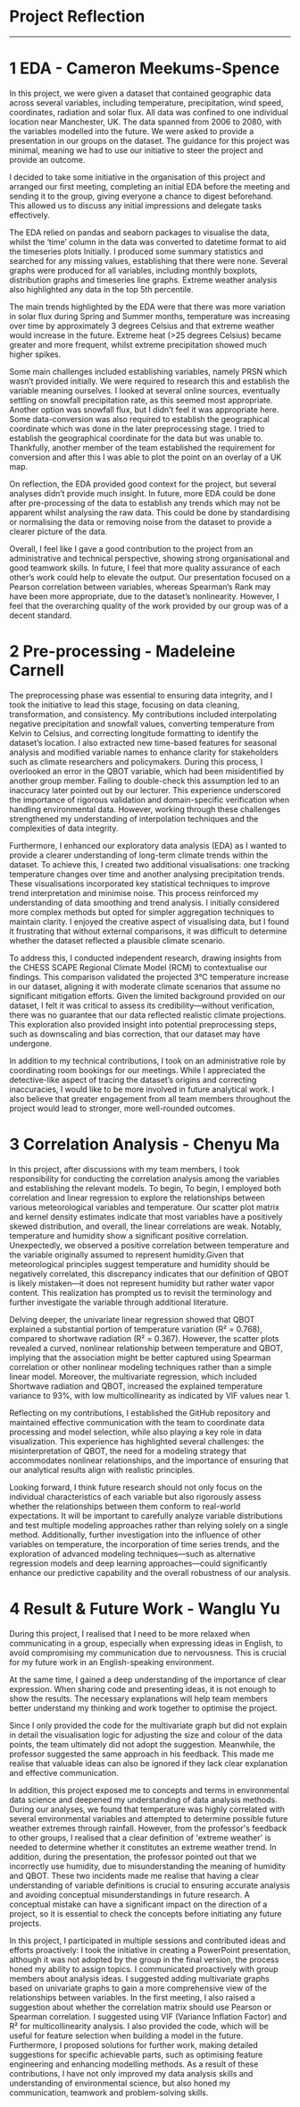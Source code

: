 # Project Reflection
------------------------------------



# 1 EDA - Cameron Meekums-Spence
In this project, we were given a dataset that contained geographic data across several variables, including temperature, precipitation, wind speed, coordinates, radiation and solar flux. All data was confined to one individual location near Manchester, UK. The data spanned from 2006 to 2080, with the variables modelled into the future. We were asked to provide a presentation in our groups on the dataset. The guidance for this project was minimal, meaning we had to use our initiative to steer the project and provide an outcome.

I decided to take some initiative in the organisation of this project and arranged our first meeting, completing an initial EDA before the meeting and sending it to the group, giving everyone a chance to digest beforehand. This allowed us to discuss any initial impressions and delegate tasks effectively.

The EDA relied on pandas and seaborn packages to visualise the data, whilst the ‘time’ column in the data was converted to datetime format to aid the timeseries plots Initially. I produced some summary statistics and searched for any missing values, establishing that there were none. Several graphs were produced for all variables, including monthly boxplots, distribution graphs and timeseries line graphs. Extreme weather analysis also highlighted any data in the top 5th percentile.

The main trends highlighted by the EDA were that there was more variation in solar flux during Spring and Summer months, temperature was increasing over time by approximately 3 degrees Celsius and that extreme weather would increase in the future. Extreme heat (>25 degrees Celsius) became greater and more frequent, whilst extreme precipitation showed much higher spikes.

Some main challenges included establishing variables, namely PRSN which wasn’t provided initially. We were required to research this and establish the variable meaning ourselves. I looked at several online sources, eventually settling on snowfall precipitation rate, as this seemed most appropriate. Another option was snowfall flux, but I didn’t feel it was appropriate here. Some data-conversion was also required to establish the geographical coordinate which was done in the later preprocessing stage. I tried to establish the geographical coordinate for the data but was unable to. Thankfully, another member of the team established the requirement for conversion and after this I was able to plot the point on an overlay of a UK map.

On reflection, the EDA provided good context for the project, but several analyses didn’t provide much insight. In future, more EDA could be done after pre-processing of the data to establish any trends which may not be apparent whilst analysing the raw data. This could be done by standardising or normalising the data or removing noise from the dataset to provide a clearer picture of the data.

Overall, I feel like I gave a good contribution to the project from an administrative and technical perspective, showing strong organisational and good teamwork skills. In future, I feel that more quality assurance of each other’s work could help to elevate the output. Our presentation focused on a Pearson correlation between variables, whereas Spearman’s Rank may have been more appropriate, due to the dataset’s nonlinearity. However, I feel that the overarching quality of the work provided by our group was of a decent standard.



# 2 Pre-processing - Madeleine Carnell
The preprocessing phase was essential to ensuring data integrity, and I took the initiative to lead this stage, focusing on data cleaning, transformation, and consistency. My contributions included interpolating negative precipitation and snowfall values, converting temperature from Kelvin to Celsius, and correcting longitude formatting to identify the dataset’s location. I also extracted new time-based features for seasonal analysis and modified variable names to enhance clarity for stakeholders such as climate researchers and policymakers. During this process, I overlooked an error in the QBOT variable, which had been misidentified by another group member. Failing to double-check this assumption led to an inaccuracy later pointed out by our lecturer. This experience underscored the importance of rigorous validation and domain-specific verification when handling environmental data. However, working through these challenges strengthened my understanding of interpolation techniques and the complexities of data integrity.

Furthermore, I enhanced our exploratory data analysis (EDA) as I wanted to provide a clearer understanding of long-term climate trends within the dataset. To achieve this, I created two additional visualisations: one tracking temperature changes over time and another analysing precipitation trends. These visualisations incorporated key statistical techniques to improve trend interpretation and minimise noise. This process reinforced my understanding of data smoothing and trend analysis. I initially considered more complex methods but opted for simpler aggregation techniques to maintain clarity. I enjoyed the creative aspect of visualising data, but I found it frustrating that without external comparisons, it was difficult to determine whether the dataset reflected a plausible climate scenario.

To address this, I conducted independent research, drawing insights from the CHESS SCAPE Regional Climate Model (RCM) to contextualise our findings. This comparison validated the projected 3°C temperature increase in our dataset, aligning it with moderate climate scenarios that assume no significant mitigation efforts. Given the limited background provided on our dataset, I felt it was critical to assess its credibility—without verification, there was no guarantee that our data reflected realistic climate projections. This exploration also provided insight into potential preprocessing steps, such as downscaling and bias correction, that our dataset may have undergone.

In addition to my technical contributions, I took on an administrative role by coordinating room bookings for our meetings. While I appreciated the detective-like aspect of tracing the dataset’s origins and correcting inaccuracies, I would like to be more involved in future analytical work. I also believe that greater engagement from all team members throughout the project would lead to stronger, more well-rounded outcomes.



# 3 Correlation Analysis  - Chenyu Ma
In this project, after discussions with my team members, I took responsibility for conducting the correlation analysis among the variables and establishing the relevant models. To begin, To begin, I employed both correlation and linear regression to explore the relationships between various meteorological variables and temperature. Our scatter plot matrix and kernel density estimates indicate that most variables have a positively skewed distribution, and overall, the linear correlations are weak. Notably, temperature and humidity show a significant positive correlation. Unexpectedly, we observed a positive correlation between temperature and the variable originally assumed to represent humidity.Given that meteorological principles suggest temperature and humidity should be negatively correlated, this discrepancy indicates that our definition of QBOT is likely mistaken—it does not represent humidity but rather water vapor content. This realization has prompted us to revisit the terminology and further investigate the variable through additional literature.

Delving deeper, the univariate linear regression showed that QBOT explained a substantial portion of temperature variation (R² = 0.768), compared to shortwave radiation (R² = 0.367). However, the scatter plots revealed a curved, nonlinear relationship between temperature and QBOT, implying that the association might be better captured using Spearman correlation or other nonlinear modeling techniques rather than a simple linear model. Moreover, the multivariate regression, which included Shortwave radiation and QBOT, increased the explained temperature variance to 93%, with low multicollinearity as indicated by VIF values near 1.  

Reflecting on my contributions, I established the GitHub repository and maintained effective communication with the team to coordinate data processing and model selection, while also playing a key role in data visualization. This experience has highlighted several challenges: the misinterpretation of QBOT, the need for a modeling strategy that accommodates nonlinear relationships, and the importance of ensuring that our analytical results align with realistic principles.

Looking forward, I think future research should not only focus on the individual characteristics of each variable but also rigorously assess whether the relationships between them conform to real-world expectations. It will be important to carefully analyze variable distributions and test multiple modeling approaches rather than relying solely on a single method. Additionally, further investigation into the influence of other variables on temperature, the incorporation of time series trends, and the exploration of advanced modeling techniques—such as alternative regression models and deep learning approaches—could significantly enhance our predictive capability and the overall robustness of our analysis.



# 4 Result & Future Work - Wanglu Yu
During this project, I realised that I need to be more relaxed when communicating in a group, especially when expressing ideas in English, to avoid compromising my communication due to nervousness. This is crucial for my future work in an English-speaking environment.

At the same time, I gained a deep understanding of the importance of clear expression. When sharing code and presenting ideas, it is not enough to show the results. The necessary explanations will help team members better understand my thinking and work together to optimise the project. 

Since I only provided the code for the multivariate graph but did not explain in detail the visualisation logic for adjusting the size and colour of the data points, the team ultimately did not adopt the suggestion. Meanwhile, the professor suggested the same approach in his feedback. This made me realise that valuable ideas can also be ignored if they lack clear explanation and effective communication.

In addition, this project exposed me to concepts and terms in environmental data science and deepened my understanding of data analysis methods. During our analyses, we found that temperature was highly correlated with several environmental variables and attempted to determine possible future weather extremes through rainfall. However, from the professor's feedback to other groups, I realised that a clear definition of 'extreme weather' is needed to determine whether it constitutes an extreme weather trend. In addition, during the presentation, the professor pointed out that we incorrectly use humidity, due to misunderstanding the meaning of humidity and QBOT. These two incidents made me realise that having a clear understanding of variable definitions is crucial to ensuring accurate analysis and avoiding conceptual misunderstandings in future research. A conceptual mistake can have a significant impact on the direction of a project, so it is essential to check the concepts before initiating any future projects.

In this project, I participated in multiple sessions and contributed ideas and efforts proactively:
I took the initiative in creating a PowerPoint presentation, although it was not adopted by the group in the final version, the process honed my ability to assign topics.
I communicated proactively with group members about analysis ideas. I suggested adding multivariate graphs based on univariate graphs to gain a more comprehensive view of the relationships between variables. In the first meeting, I also raised a suggestion about whether the correlation matrix should use Pearson or Spearman correlation.
I suggested using VIF (Variance Inflation Factor) and R² for multicollinearity analysis. I also provided the code, which will be useful for feature selection when building a model in the future.
Furthermore, I proposed solutions for further work, making detailed suggestions for specific achievable parts, such as optimising feature engineering and enhancing modelling methods. As a result of these contributions, I have not only improved my data analysis skills and understanding of environmental science, but also honed my communication, teamwork and problem-solving skills.
